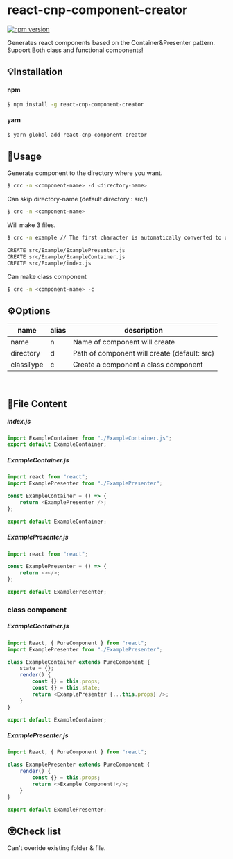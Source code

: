 # react-cnp-component-creator

[![npm version](https://badge.fury.io/js/react-cnp-component-creator.svg)](https://badge.fury.io/js/react-cnp-component-creator)

Generates react components based on the Container&Presenter pattern. <br>
Support Both class and functional components!

## 💡Installation

#### npm

```bash
$ npm install -g react-cnp-component-creator
```

#### yarn

```bash
$ yarn global add react-cnp-component-creator
```

## 📖Usage

Generate component to the directory where you want.

```bash
$ crc -n <component-name> -d <directory-name>
```

Can skip directory-name (default directory : src/)

```bash
$ crc -n <component-name>
```

Will make 3 files.

```bash
$ crc -n example // The first character is automatically converted to uppercase.

CREATE src/Example/ExamplePresenter.js
CREATE src/Example/ExampleContainer.js
CREATE src/Example/index.js
```

Can make class component

```bash
$ crc -n <component-name> -c
```

## ⚙️Options

| name      | alias | description                                  |
| --------- | ----- | -------------------------------------------- |
| name      | n     | Name of component will create                |
| directory | d     | Path of component will create (default: src) |
| classType | c     | Create a component a class component         |

<br>

## 📑File Content

##### index.js

```js
import ExampleContainer from "./ExampleContainer.js";
export default ExampleContainer;
```

##### ExampleContainer.js

```js
import react from "react";
import ExamplePresenter from "./ExamplePresenter";

const ExampleContainer = () => {
    return <ExamplePresenter />;
};

export default ExampleContainer;
```

##### ExamplePresenter.js

```js
import react from "react";

const ExamplePresenter = () => {
    return <></>;
};

export default ExamplePresenter;
```

### class component

##### ExampleContainer.js

```js
import React, { PureComponent } from "react";
import ExamplePresenter from "./ExamplePresenter";

class ExampleContainer extends PureComponent {
    state = {};
    render() {
        const {} = this.props;
        const {} = this.state;
        return <ExamplePresenter {...this.props} />;
    }
}

export default ExampleContainer;
```

##### ExamplePresenter.js

```js
import React, { PureComponent } from "react";

class ExamplePresenter extends PureComponent {
    render() {
        const {} = this.props;
        return <>Example Component!</>;
    }
}

export default ExamplePresenter;
```

## 😵Check list

Can't overide existing folder & file. <br>
